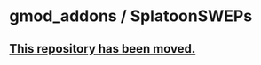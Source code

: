 # gmod_addons / SplatoonSWEPs  

## [This repository has been moved.][1]  

[1]:https://github.com/ZenkakuHiragana/splatoonsweps